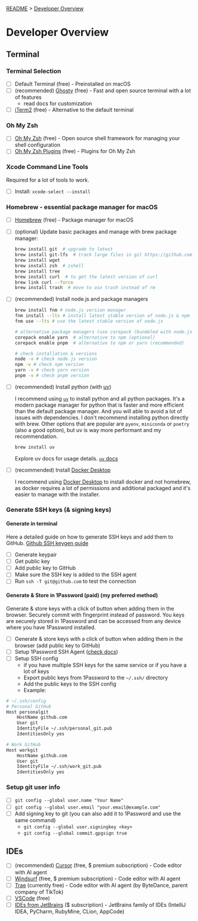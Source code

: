 [README](../../README.md) > [Developer Overview](developer_overview.md)

# Developer Overview

## Terminal

### Terminal Selection

- [ ] Default Terminal (free) - Preinstalled on macOS
- [ ] (recommended) [Ghosty](https://ghostty.org/) (free) - Fast and open source terminal with a lot of features
  - read docs for customization
- [ ] [iTerm2](https://iterm2.com/) (free) - Alternative to the default terminal

### Oh My Zsh

- [ ] [Oh My Zsh](https://ohmyz.sh/) (free) - Open source shell framework for managing your shell configuration
- [ ] [Oh My Zsh Plugins](https://github.com/ohmyzsh/ohmyzsh/wiki/Plugins) (free) - Plugins for Oh My Zsh

### Xcode Command Line Tools

Required for a lot of tools to work.

- [ ] Install: `xcode-select --install`

### Homebrew - essential package manager for macOS

- [ ] [Homebrew](https://brew.sh/) (free) - Package manager for macOS
- [ ] (optional) Update basic packages and manage with brew package manager:

  ```sh
  brew install git  # upgrade to latest
  brew install git-lfs  # track large files in git https://github.com/git-lfs/git-lfs
  brew install wget
  brew install zsh  # zshell
  brew install tree
  brew install curl  # to get the latest version of curl
  brew link curl --force
  brew install trash  # move to osx trash instead of rm
  ```

- [ ] (recommended) Install node.js and package managers

  ```sh
  brew install fnm # node.js version manager
  fnm install --lts # install latest stable version of node.js & npm
  fnm use --lts # use the latest stable version of node.js

  # alternative package managers (use corepack (bundeled with node.js) to install them)
  corepack enable yarn  # alternative to npm (optional)
  corepack enable pnpm  # alternative to npm or yarn (recommended)

  # check installation & versions
  node -v # check node.js version
  npm -v # check npm version
  yarn -v # check yarn version
  pnpm -v # check pnpm version
  ```

- [ ] (recommended) Install python (with [uv](https://docs.astral.sh/uv/))

  I recommend using [`uv`](https://docs.astral.sh/uv/) to install python and all python packages. It's a modern package manager for python that is faster and more efficient than the default package manager. And you will able to avoid a lot of issues with dependencies. I don't recommend installing python directly with brew. Other options that are popular are `pyenv`, `miniconda` or `poetry` (also a good option), but uv is way more performant and my recommendation.

  ```sh
  brew install uv
  ```

  Explore uv docs for usage details. [`uv` docs](https://docs.astral.sh/uv/)

- [ ] (recommended) Install [Docker Desktop](https://docs.docker.com/desktop/setup/install/mac-install/)

  I recommend using [Docker Desktop](https://docs.docker.com/desktop/setup/install/mac-install/) to install docker and not homebrew, as docker requires a lot of permissions and additional packaged and it's easier to manage with the installer.

### Generate SSH keys (& signing keys)

#### Generate in terminal

Here a detailed guide on how to generate SSH keys and add them to GitHub.
[Github SSH keygen guide](https://docs.github.com/en/authentication/connecting-to-github-with-ssh/generating-a-new-ssh-key-and-adding-it-to-the-ssh-agent)

- [ ] Generate keypair
- [ ] Get public key
- [ ] Add public key to GitHub
- [ ] Make sure the SSH key is added to the SSH agent
- [ ] Run `ssh -T git@github.com` to test the connection

#### Generate & Store in 1Password (paid) (my preferred method)

Generate & store keys with a click of button when adding them in the browser. Securely commit with fingerprint instead of password. You keys are securely stored in 1Password and can be accessed from any device where you have 1Password installed.

- [ ] Generate & store keys with a click of button when adding them in the browser (add public key to GitHub)
- [ ] Setup 1Password SSH Agent ([check docs](https://support.1password.com/developer/))
- [ ] Setup SSH config
  - if you have multiple SSH keys for the same service or if you have a lot of keys
  - Export public keys from 1Password to the `~/.ssh/` directory
  - Add the public keys to the SSH config
  - Example:

```sh
# ~/.ssh/config
# Personal GitHub
Host personalgit
	HostName github.com
	User git
	IdentityFile ~/.ssh/personal_git.pub
	IdentitiesOnly yes

# Work GitHub
Host workgit
	HostName github.com
	User git
	IdentityFile ~/.ssh/work_git.pub
	IdentitiesOnly yes
```

### Setup git user info

- [ ] `git config --global user.name "Your Name"`
- [ ] `git config --global user.email "your.email@example.com"`
- [ ] Add signing key to git (you can also add it to 1Password and use the same command)
  - `git config --global user.signingkey <key>`
  - `git config --global commit.gpgsign true`

## IDEs

- [ ] (recommended) [Cursor](https://www.cursor.com/) (free, $ premium subscription) - Code editor with AI agent
- [ ] [Windsurf](https://codeium.com/windsurf) (free, $ premium subscription) - Code editor with AI agent
- [ ] [Trae](https://www.trae.ai/) (currently free) - Code editor with AI agent (by ByteDance, parent company of TikTok)
- [ ] [VSCode](https://code.visualstudio.com/) (free)
- [ ] [IDEs from JetBrains](https://www.jetbrains.com/) ($ subscription) - JetBrains family of IDEs (IntelliJ IDEA, PyCharm, RubyMine, CLion, AppCode)
